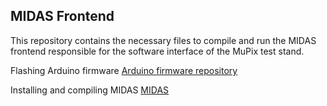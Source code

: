 ## MIDAS Frontend

This repository contains the necessary files to compile and run the MIDAS frontend responsible for the software interface of the MuPix test stand.

Flashing Arduino firmware
[Arduino firmware repository](https://github.com/uob-hep-cad/mu3e)

Installing and compiling MIDAS
[MIDAS](https://bitbucket.org/tmidas/midas)
